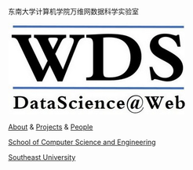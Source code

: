 <br/>
<br/>
<br/>

<p align="center">
  
东南大学计算机学院万维网数据科学实验室

![](./image/wds_en.jpg)

[About](./about/)  &  [Projects](./projects/)  &  [People](./people/) 

[School of Computer Science and Engineering](http://cse.seu.edu.cn)

[Southeast University](http://www.seu.edu.cn)

</p>

















